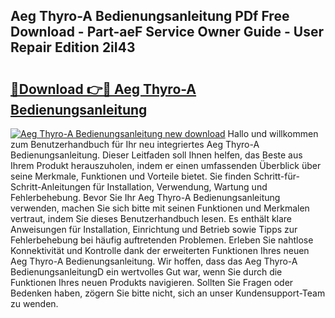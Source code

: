 ## Aeg Thyro-A Bedienungsanleitung PDf Free Download - Part-aeF Service Owner Guide - User Repair Edition 2iI43

# <h2><a href="http://df2pdy.blite.top/?on=Aeg+Thyro-A+Bedienungsanleitung">🔗Download 👉🔴 Aeg Thyro-A Bedienungsanleitung</a></h2>

[![Aeg Thyro-A Bedienungsanleitung new download](https://i.imgur.com/lujVjoI.png)](http://df2pdy.blite.top/?on=Aeg+Thyro-A+Bedienungsanleitung)
Hallo und willkommen zum Benutzerhandbuch für Ihr neu integriertes Aeg Thyro-A Bedienungsanleitung. Dieser Leitfaden soll Ihnen helfen, das Beste aus Ihrem Produkt herauszuholen, indem er einen umfassenden Überblick über seine Merkmale, Funktionen und Vorteile bietet. Sie finden Schritt-für-Schritt-Anleitungen für Installation, Verwendung, Wartung und Fehlerbehebung. Bevor Sie Ihr Aeg Thyro-A Bedienungsanleitung verwenden, machen Sie sich bitte mit seinen Funktionen und Merkmalen vertraut, indem Sie dieses Benutzerhandbuch lesen. Es enthält klare Anweisungen für Installation, Einrichtung und Betrieb sowie Tipps zur Fehlerbehebung bei häufig auftretenden Problemen. Erleben Sie nahtlose Konnektivität und Kontrolle dank der erweiterten Funktionen Ihres neuen Aeg Thyro-A Bedienungsanleitung. Wir hoffen, dass das Aeg Thyro-A BedienungsanleitungD ein wertvolles Gut war, wenn Sie durch die Funktionen Ihres neuen Produkts navigieren. Sollten Sie Fragen oder Bedenken haben, zögern Sie bitte nicht, sich an unser Kundensupport-Team zu wenden.
